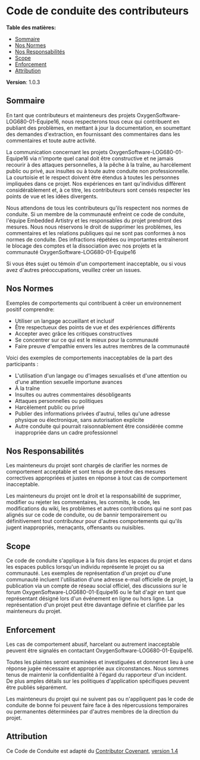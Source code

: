 # Code de conduite des contributeurs

**Table des matières:**

* [Sommaire](#sommaire)
* [Nos Normes](#nos-normes)
* [Nos Responsabilités](#nos-responsabilités)
* [Scope](#scope)
* [Enforcement](#enforcement)
* [Attribution](#attribution)

**Version**: 1.0.3

## Sommaire

En tant que contributeurs et mainteneurs des projets OxygenSoftware-LOG680-01-Equipe16, nous respecterons tous ceux qui contribuent en publiant des problèmes, en mettant à jour la documentation, en soumettant des demandes d'extraction, en fournissant des commentaires dans les commentaires et toute autre activité.

La communication concernant les projets OxygenSoftware-LOG680-01-Equipe16 via n'importe quel canal doit être constructive et ne jamais recourir à des attaques personnelles, à la pêche à la traîne, au harcèlement public ou privé, aux insultes ou à toute autre conduite non professionnelle. La courtoisie et le respect doivent être étendus à toutes les personnes impliquées dans ce projet. Nos expériences en tant qu'individus diffèrent considérablement et, à ce titre, les contributeurs sont censés respecter les points de vue et les idées divergents.

Nous attendons de tous les contributeurs qu'ils respectent nos normes de conduite. Si un membre de la communauté enfreint ce code de conduite, l'équipe Embedded Artistry et les responsables du projet prendront des mesures. Nous nous réservons le droit de supprimer les problèmes, les commentaires et les relations publiques qui ne sont pas conformes à nos normes de conduite. Des infractions répétées ou importantes entraîneront le blocage des comptes et la dissociation avec nos projets et la communauté OxygenSoftware-LOG680-01-Equipe16

Si vous êtes sujet ou témoin d'un comportement inacceptable, ou si vous avez d'autres préoccupations, veuillez créer un issues.

## Nos Normes

Exemples de comportements qui contribuent à créer un environnement positif
comprendre:

* Utiliser un langage accueillant et inclusif
* Être respectueux des points de vue et des expériences différents
* Accepter avec grâce les critiques constructives
* Se concentrer sur ce qui est le mieux pour la communauté
* Faire preuve d'empathie envers les autres membres de la communauté

Voici des exemples de comportements inacceptables de la part des participants :

* L'utilisation d'un langage ou d'images sexualisés et d'une attention ou d'une attention sexuelle importune
  avances
* À la traîne
* Insultes ou autres commentaires désobligeants
* Attaques personnelles ou politiques
* Harcèlement public ou privé
* Publier des informations privées d'autrui, telles qu'une adresse physique ou électronique, sans autorisation explicite
* Autre conduite qui pourrait raisonnablement être considérée comme inappropriée dans un cadre professionnel

## Nos Responsabilités

Les mainteneurs du projet sont chargés de clarifier les normes de comportement acceptable et sont tenus de prendre des mesures correctives appropriées et justes en réponse à tout cas de comportement inacceptable.

Les mainteneurs du projet ont le droit et la responsabilité de supprimer, modifier ou rejeter les commentaires, les commits, le code, les modifications du wiki, les problèmes et autres contributions qui ne sont pas alignés sur ce code de conduite, ou de bannir temporairement ou définitivement tout contributeur pour d'autres comportements qui qu'ils jugent inappropriés, menaçants, offensants ou nuisibles.

## Scope

Ce code de conduite s'applique à la fois dans les espaces du projet et dans les espaces publics lorsqu'un individu représente le projet ou sa communauté. Les exemples de représentation d'un projet ou d'une communauté incluent l'utilisation d'une adresse e-mail officielle de projet, la publication via un compte de réseau social officiel, des discussions sur le forum OxygenSoftware-LOG680-01-Equipe16 ou le fait d'agir en tant que représentant désigné lors d'un événement en ligne ou hors ligne. La représentation d'un projet peut être davantage définie et clarifiée par les mainteneurs du projet.

## Enforcement

Les cas de comportement abusif, harcelant ou autrement inacceptable peuvent être signalés en contactant OxygenSoftware-LOG680-01-Equipe16.

Toutes les plaintes seront examinées et investiguées et donneront lieu à une réponse jugée nécessaire et appropriée aux circonstances. Nous sommes tenus de maintenir la confidentialité à l'égard du rapporteur d'un incident. De plus amples détails sur les politiques d'application spécifiques peuvent être publiés séparément.

Les mainteneurs du projet qui ne suivent pas ou n'appliquent pas le code de conduite de bonne foi peuvent faire face à des répercussions temporaires ou permanentes déterminées par d'autres membres de la direction du projet.

## Attribution

Ce Code de Conduite est adapté du [Contributor Covenant][homepage], [version 1.4][version]

[homepage]: https://www.contributor-covenant.org
[version]: https://www.contributor-covenant.org/version/1/4/code-of-conduct.html

